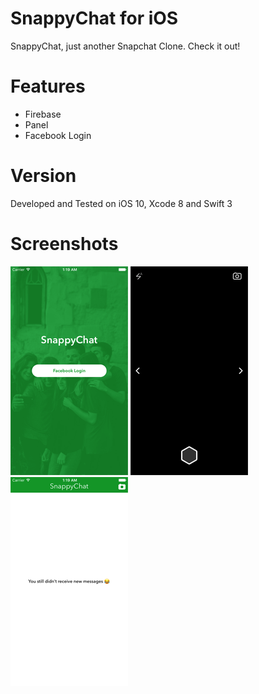 # SnappyChat for iOS

SnappyChat, just another Snapchat Clone. Check it out!

# Features

- Firebase
- Panel
- Facebook Login

# Version
Developed and Tested on iOS 10, Xcode 8 and Swift 3

# Screenshots
![Screenshot 1](https://github.com/hespinola/SnappyChat/blob/master/Screenshots/1.png)   ![Screenshot 2](https://github.com/hespinola/SnappyChat/blob/master/Screenshots/2.png)   ![Screenshot 3](https://github.com/hespinola/SnappyChat/blob/master/Screenshots/3.png)

